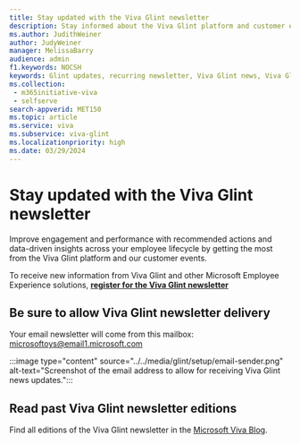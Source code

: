```yaml
---
title: Stay updated with the Viva Glint newsletter
description: Stay informed about the Viva Glint platform and customer events by registering for our recurring newsletter.
ms.author: JudithWeiner
author: JudyWeiner
manager: MelissaBarry
audience: admin
f1.keywords: NOCSH
keywords: Glint updates, recurring newsletter, Viva Glint news, Viva Glint customer events
ms.collection: 
 - m365initiative-viva
 - selfserve
search-appverid: MET150
ms.topic: article
ms.service: viva
ms.subservice: viva-glint
ms.localizationpriority: high
ms.date: 03/29/2024
---
```


# Stay updated with the Viva Glint newsletter

Improve engagement and performance with recommended actions and data-driven insights across your employee lifecycle by getting the most from the Viva Glint platform and our customer events. 

To receive new information from Viva Glint and other Microsoft Employee Experience solutions, **[register for the Viva Glint newsletter](https://go.microsoft.com/fwlink/?linkid=2264411)**

## Be sure to allow Viva Glint newsletter delivery

Your email newsletter will come from this mailbox: <microsoftoys@email1.microsoft.com>

:::image type="content" source="../../media/glint/setup/email-sender.png" alt-text="Screenshot of the email address to allow for receiving Viva Glint news updates.":::

## Read past Viva Glint newsletter editions

Find all editions of the Viva Glint newsletter in the [Microsoft Viva Blog](https://techcommunity.microsoft.com/t5/microsoft-viva-blog/bg-p/MicrosoftVivaBlog).
